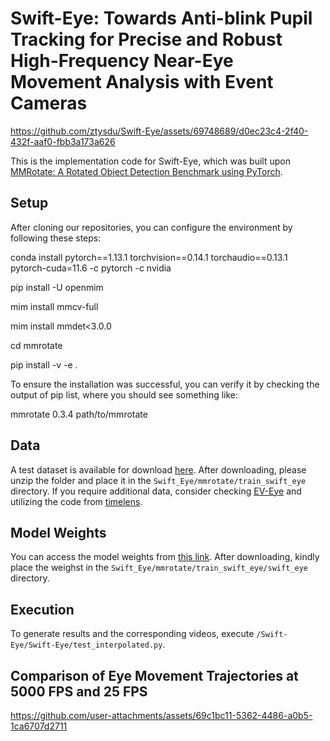 # Swift-Eye: Towards Anti-blink Pupil Tracking for Precise and Robust High-Frequency Near-Eye Movement Analysis with Event Cameras


https://github.com/ztysdu/Swift-Eye/assets/69748689/d0ec23c4-2f40-432f-aaf0-fbb3a173a626

This is the implementation code for Swift-Eye, which was built upon [MMRotate: A Rotated Object Detection Benchmark using PyTorch](https://arxiv.org/pdf/2204.13317.pdf).

## Setup
After cloning our repositories, you can configure the environment by following these steps:

conda install pytorch==1.13.1 torchvision==0.14.1 torchaudio==0.13.1 pytorch-cuda=11.6 -c pytorch -c nvidia

pip install -U openmim

mim install mmcv-full

mim install mmdet<3.0.0

cd mmrotate

pip install -v -e .

To ensure the installation was successful, you can verify it by checking the output of pip list, where you should see something like:

mmrotate                0.3.4       path/to/mmrotate

## Data
A test dataset is available for download [here](https://drive.google.com/drive/folders/1YXePrgSWd677JOKhVu9X_PUzqwv4D_49?usp=sharing). After downloading, please unzip the folder and place it in the `Swift_Eye/mmrotate/train_swift_eye` directory. If you require additional data, consider checking [EV-Eye](https://github.com/Ningreka/EV-Eye) and utilizing the code from [timelens](https://github.com/ztysdu/timelens).


## Model Weights
You can access the model weights from [this link](https://drive.google.com/file/d/18T-Kr_bDskaaowGCmdRbB8Hovzn8TEKH/view?usp=sharing). After downloading, kindly place the weighst in the `Swift_Eye/mmrotate/train_swift_eye/swift_eye` directory.

## Execution
To generate results and the corresponding videos, execute `/Swift-Eye/Swift-Eye/test_interpolated.py`.

## Comparison of Eye Movement Trajectories at 5000 FPS and 25 FPS

https://github.com/user-attachments/assets/69c1bc11-5362-4486-a0b5-1ca6707d2711

